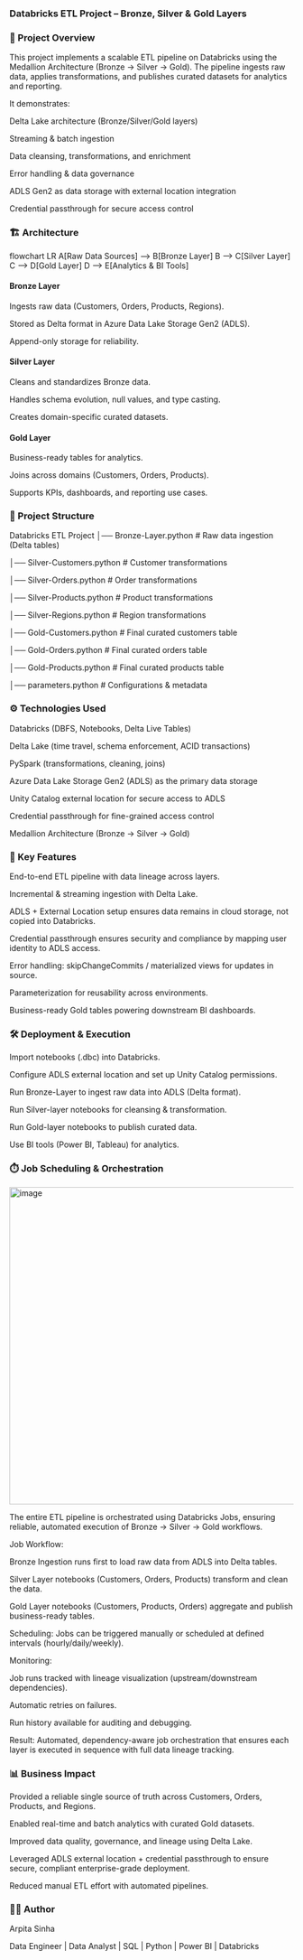 ### Databricks ETL Project – Bronze, Silver & Gold Layers

### 📌 Project Overview

This project implements a scalable ETL pipeline on Databricks using the Medallion Architecture (Bronze → Silver → Gold).
The pipeline ingests raw data, applies transformations, and publishes curated datasets for analytics and reporting.

It demonstrates:

Delta Lake architecture (Bronze/Silver/Gold layers)

Streaming & batch ingestion

Data cleansing, transformations, and enrichment

Error handling & data governance

ADLS Gen2 as data storage with external location integration

Credential passthrough for secure access control

### 🏗️ Architecture

flowchart LR
    A[Raw Data Sources] --> B[Bronze Layer]
    B --> C[Silver Layer]
    C --> D[Gold Layer]
    D --> E[Analytics & BI Tools]


 #### Bronze Layer

Ingests raw data (Customers, Orders, Products, Regions).

Stored as Delta format in Azure Data Lake Storage Gen2 (ADLS).

Append-only storage for reliability.

#### Silver Layer

Cleans and standardizes Bronze data.

Handles schema evolution, null values, and type casting.

Creates domain-specific curated datasets.

#### Gold Layer

Business-ready tables for analytics.

Joins across domains (Customers, Orders, Products).

Supports KPIs, dashboards, and reporting use cases.

### 📂 Project Structure
Databricks ETL Project
│── Bronze-Layer.python        # Raw data ingestion (Delta tables)

│── Silver-Customers.python    # Customer transformations

│── Silver-Orders.python       # Order transformations

│── Silver-Products.python     # Product transformations

│── Silver-Regions.python      # Region transformations

│── Gold-Customers.python      # Final curated customers table

│── Gold-Orders.python         # Final curated orders table

│── Gold-Products.python       # Final curated products table

│── parameters.python          # Configurations & metadata


### ⚙️ Technologies Used

Databricks (DBFS, Notebooks, Delta Live Tables)

Delta Lake (time travel, schema enforcement, ACID transactions)

PySpark (transformations, cleaning, joins)

Azure Data Lake Storage Gen2 (ADLS) as the primary data storage

Unity Catalog external location for secure access to ADLS

Credential passthrough for fine-grained access control

Medallion Architecture (Bronze → Silver → Gold)

### 🚀 Key Features

End-to-end ETL pipeline with data lineage across layers.

Incremental & streaming ingestion with Delta Lake.

ADLS + External Location setup ensures data remains in cloud storage, not copied into Databricks.

Credential passthrough ensures security and compliance by mapping user identity to ADLS access.

Error handling: skipChangeCommits / materialized views for updates in source.

Parameterization for reusability across environments.

Business-ready Gold tables powering downstream BI dashboards.

### 🛠️ Deployment & Execution

Import notebooks (.dbc) into Databricks.

Configure ADLS external location and set up Unity Catalog permissions.

Run Bronze-Layer to ingest raw data into ADLS (Delta format).

Run Silver-layer notebooks for cleansing & transformation.

Run Gold-layer notebooks to publish curated data.

Use BI tools (Power BI, Tableau) for analytics.


### ⏱️ Job Scheduling & Orchestration

<img width="1136" height="562" alt="image" src="https://github.com/user-attachments/assets/3f92ccb0-c21b-4c0a-99cc-a0e13a3b6640" />


The entire ETL pipeline is orchestrated using Databricks Jobs, ensuring reliable, automated execution of Bronze → Silver → Gold workflows.

Job Workflow:

Bronze Ingestion runs first to load raw data from ADLS into Delta tables.

Silver Layer notebooks (Customers, Orders, Products) transform and clean the data.

Gold Layer notebooks (Customers, Products, Orders) aggregate and publish business-ready tables.

Scheduling: Jobs can be triggered manually or scheduled at defined intervals (hourly/daily/weekly).

Monitoring:

Job runs tracked with lineage visualization (upstream/downstream dependencies).

Automatic retries on failures.

Run history available for auditing and debugging.

Result: Automated, dependency-aware job orchestration that ensures each layer is executed in sequence with full data lineage tracking.



### 📊 Business Impact

Provided a reliable single source of truth across Customers, Orders, Products, and Regions.

Enabled real-time and batch analytics with curated Gold datasets.

Improved data quality, governance, and lineage using Delta Lake.

Leveraged ADLS external location + credential passthrough to ensure secure, compliant enterprise-grade deployment.

Reduced manual ETL effort with automated pipelines.

### 👩‍💻 Author

Arpita Sinha

Data Engineer | Data Analyst | SQL | Python | Power BI | Databricks




